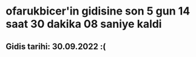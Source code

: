 # ofarukbicer'in gidisine son 5 gun 14 saat 30 dakika 08 saniye kaldi

## Gidis tarihi: 30.09.2022 :(